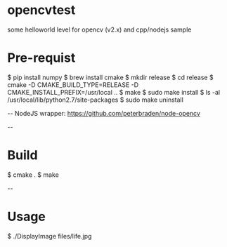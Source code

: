 # opencvtest
some helloworld level for opencv (v2.x) and cpp/nodejs sample

# Pre-requist

$ pip install numpy
$ brew install cmake
$ mkdir release
$ cd release
$ cmake -D CMAKE_BUILD_TYPE=RELEASE -D CMAKE_INSTALL_PREFIX=/usr/local ..
$ make
$ sudo make install
$ ls -al /usr/local/lib/python2.7/site-packages
$ sudo make uninstall

--
NodeJS wrapper:
https://github.com/peterbraden/node-opencv

--
# Build
$ cmake .
$ make 

--
# Usage
$ ./DisplayImage files/life.jpg

